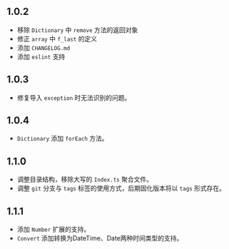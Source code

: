## 1.0.2
* 移除 `Dictionary` 中 `remove` 方法的返回对象
* 修正 `array` 中 `f_last` 的定义
* 添加 `CHANGELOG.md`
* 添加 `eslint` 支持

## 1.0.3
* 修复导入 `exception` 时无法识别的问题。

## 1.0.4
* `Dictionary` 添加 `forEach` 方法。

## 1.1.0
* 调整目录结构，移除大写的 `Index.ts` 聚合文件。
* 调整 `git` 分支与 `tags` 标签的使用方式，后期固化版本将以 `tags` 形式存在。

## 1.1.1
* 添加 `Number` 扩展的支持。
* `Convert` 添加转换为DateTime、Date两种时间类型的支持。